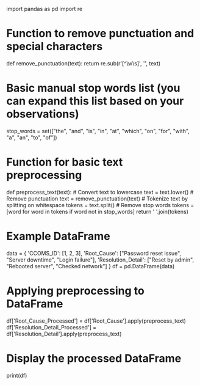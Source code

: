 import pandas as pd
import re

# Function to remove punctuation and special characters
def remove_punctuation(text):
    return re.sub(r'[^\w\s]', '', text)

# Basic manual stop words list (you can expand this list based on your observations)
stop_words = set(["the", "and", "is", "in", "at", "which", "on", "for", "with", "a", "an", "to", "of"])

# Function for basic text preprocessing
def preprocess_text(text):
    # Convert text to lowercase
    text = text.lower()
    # Remove punctuation
    text = remove_punctuation(text)
    # Tokenize text by splitting on whitespace
    tokens = text.split()
    # Remove stop words
    tokens = [word for word in tokens if word not in stop_words]
    return ' '.join(tokens)

# Example DataFrame
data = {
    'CCOMS_ID': [1, 2, 3],
    'Root_Cause': ["Password reset issue", "Server downtime", "Login failure"],
    'Resolution_Detail': ["Reset by admin", "Rebooted server", "Checked network"]
}
df = pd.DataFrame(data)

# Applying preprocessing to DataFrame
df['Root_Cause_Processed'] = df['Root_Cause'].apply(preprocess_text)
df['Resolution_Detail_Processed'] = df['Resolution_Detail'].apply(preprocess_text)

# Display the processed DataFrame
print(df)
